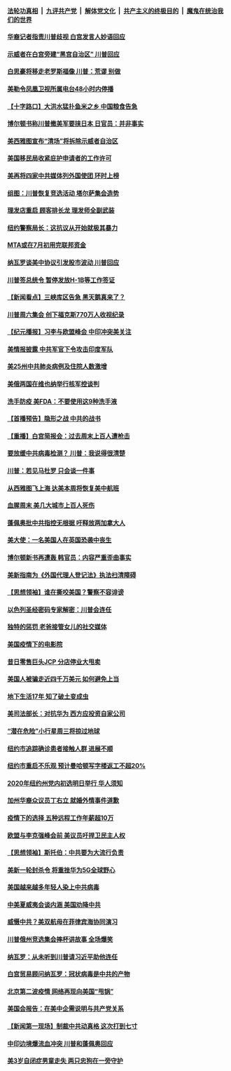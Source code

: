 

####  [法轮功真相](../../../../basic/blob/master/README.md?t=06232231) &nbsp;|&nbsp; [九评共产党](../../../../9ping.md/blob/master/README.md?t=06232231) &nbsp;|&nbsp; [解体党文化](../../../../jtdwh.md/blob/master/README.md?t=06232231)  &nbsp;|&nbsp; [共产主义的终极目的](../../../../gczydzjmd.md/blob/master/README.md?t=06232231) &nbsp;|&nbsp; [魔鬼在统治我们的世界](../../../../mgztzwmdsj.md/blob/master/README.md?t=06232231) 

#### [华裔记者指责川普歧视 白宫发言人妙语回应](../pages/nsc412/n12206915.md?t=06232231) 

#### [示威者在白宫旁建“黑宫自治区” 川普回应](../pages/nsc412/n12206641.md?t=06232231) 

#### [白思豪将移走老罗斯福像 川普：荒谬 别做](../pages/nsc412/n12205759.md?t=06232231) 

#### [美勒令凤凰卫视所属电台48小时内停播](../pages/nsc412/n12205664.md?t=06232231) 

#### [【十字路口】大洪水猛扑鱼米之乡 中国粮食告急](../pages/nsc412/n12205567.md?t=06232231) 

#### [博尔顿书称川普撤美军要挟日本 日官员：并非事实](../pages/nsc412/n12206543.md?t=06232231) 

#### [美西雅图宣布“清场”将拆除示威者自治区](../pages/nsc412/n12206432.md?t=06232231) 

#### [美国移民局收紧庇护申请者的工作许可](../pages/nsc412/n12206240.md?t=06232231) 

#### [美再将四家中共媒体列外国使团 环时上榜](../pages/nsc412/n12205059.md?t=06232231) 

#### [组图：川普恢复竞选活动 塔尔萨集会造势](../pages/nsc412/n12204200.md?t=06232231) 

#### [理发店重启 顾客排长龙 理发师全副武装](../pages/nsc412/n12205742.md?t=06232231) 

#### [纽约警察局长：这抗议从开始就极其暴力](../pages/nsc412/n12205750.md?t=06232231) 

#### [MTA或在7月初用完联邦资金](../pages/nsc412/n12205756.md?t=06232231) 

#### [纳瓦罗谈美中协议引发股市波动 川普回应](../pages/nsc412/n12205543.md?t=06232231) 

#### [川普签总统令 暂停发放H-1B等工作签证](../pages/nsc412/n12205286.md?t=06232231) 

#### [【新闻看点】三峡库区告急 黑天鹅真来了？](../pages/nsc412/n12205008.md?t=06232231) 

#### [川普周六集会 创下福克斯770万人收视纪录](../pages/nsc412/n12205358.md?t=06232231) 

#### [【纪元播报】习李与欧盟峰会 中印冲突美关注](../pages/nsc412/n12205264.md?t=06232231) 

#### [美情报披露 中共军官下令攻击印度军队](../pages/nsc412/n12205206.md?t=06232231) 

#### [美25州中共肺炎病例及住院人数激增](../pages/nsc412/n12204895.md?t=06232231) 

#### [美俄两国在维也纳举行核军控谈判](../pages/nsc412/n12205020.md?t=06232231) 

#### [洗手防疫 美FDA：不要使用这9种洗手液](../pages/nsc412/n12204896.md?t=06232231) 

#### [【首播预告】隐形之战 中共的战书](../pages/nsc412/n12200980.md?t=06232231) 

#### [【重播】白宫简报会：过去周末上百人遭枪击](../pages/nsc412/n12204458.md?t=06232231) 

#### [要放缓中共病毒检测？ 川普：我说得很清楚](../pages/nsc412/n12204784.md?t=06232231) 

#### [川普：若见马杜罗 只会谈一件事](../pages/nsc412/n12204747.md?t=06232231) 

#### [从西雅图飞上海 达美本周将恢复美中航班](../pages/nsc412/n12204640.md?t=06232231) 

#### [血腥周末 美几大城市上百人死伤](../pages/nsc412/n12204490.md?t=06232231) 

#### [蓬佩奥批中共指控无根据 吁释放两加拿大人](../pages/nsc412/n12204564.md?t=06232231) 

#### [美大使：一名美国人在英国恐袭中丧生](../pages/nsc412/n12204415.md?t=06232231) 

#### [博尔顿新书再遭轰 韩官员：内容严重歪曲事实](../pages/nsc412/n12204194.md?t=06232231) 

#### [美新指南为《外国代理人登记法》执法扫清障碍](../pages/nsc412/n12203013.md?t=06232231) 

#### [【思想领袖】谁在撕咬美国？警察不容诽谤](../pages/nsc412/n12201992.md?t=06232231) 

#### [以色列圣经密码专家解密：川普会连任](../pages/nsc412/n12203622.md?t=06232231) 

#### [独特的惩罚  老爸接管女儿的社交媒体](../pages/nsc412/n12202897.md?t=06232231) 

#### [美国疫情下的电影院](../pages/nsc412/n12202867.md?t=06232231) 

#### [昔日零售巨头JCP 分店停业大甩卖](../pages/nsc412/n12202922.md?t=06232231) 

#### [美国人被骗走近四千万美元 如何避免上当](../pages/nsc412/n12202930.md?t=06232231) 

#### [地下生活17年 知了破土变成虫](../pages/nsc412/n12202962.md?t=06232231) 

#### [美司法部长：对抗华为 西方应投资自家公司](../pages/nsc412/n12203386.md?t=06232231) 

#### [“潜在危险”小行星周三将掠过地球](../pages/nsc412/n12202747.md?t=06232231) 

#### [纽约市追踪确诊患者接触人群  进展不顺](../pages/nsc412/n12203018.md?t=06232231) 

#### [纽约市重启不乐观 预计曼哈顿写字楼返工不超20%](../pages/nsc412/n12203023.md?t=06232231) 

#### [2020年纽约州党内初选明日举行 华人须知](../pages/nsc412/n12203026.md?t=06232231) 

#### [加州华裔众议员丁右立    就婚外情事件道歉](../pages/nsc412/n12203179.md?t=06232231) 

#### [疫情下的选择 五种远程工作年薪超10万](../pages/nsc412/n12190408.md?t=06232231) 

#### [欧盟与李克强峰会前 美议员吁捍卫民主人权](../pages/nsc412/n12202775.md?t=06232231) 

#### [【思想领袖】斯托伯：中共要为大流行负责](../pages/nsc412/n12115529.md?t=06232231) 

#### [美新一轮封杀令 将重挫华为5G全球野心](../pages/nsc412/n12202488.md?t=06232231) 

#### [美国越来越多年轻人染上中共病毒](../pages/nsc412/n12202590.md?t=06232231) 

#### [中美夏威夷会谈内涵 美国劝降中共](../pages/nsc412/n12202579.md?t=06232231) 

#### [威慑中共？美双航母在菲律宾海协同演习](../pages/nsc412/n12202399.md?t=06232231) 

#### [川普俄州竞选集会摔杯讲故事 全场爆笑](../pages/nsc412/n12202398.md?t=06232231) 

#### [纳瓦罗：从未听到川普请习近平助他连任](../pages/nsc412/n12202251.md?t=06232231) 

#### [白宫贸易顾问纳瓦罗：冠状病毒是中共的产物](../pages/nsc412/n12202027.md?t=06232231) 

#### [北京第二波疫情 网络再现向美国“甩锅”](../pages/nsc412/n12201996.md?t=06232231) 

#### [美国会报告：在美中企需说明与共产党关系](../pages/nsc412/n12199133.md?t=06232231) 

#### [【新闻第一现场】制裁中共动真格 这次打到七寸](../pages/nsc412/n12201730.md?t=06232231) 

#### [中印边境爆流血冲突 川普和蓬佩奥回应](../pages/nsc412/n12201068.md?t=06232231) 

#### [美3岁自闭症男童走失 两只忠狗在一旁守护](../pages/nsc412/n12201540.md?t=06232231) 

